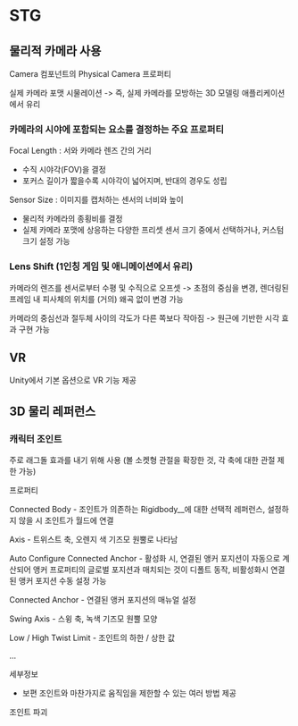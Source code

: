 # STG

## 물리적 카메라 사용

Camera 컴포넌트의 Physical Camera 프로퍼티

실제 카메라 포맷 시물레이션 -> 즉, 실제 카메라를 모방하는 3D 모델링 애플리케이션에서 유리

### 카메라의 시야에 포함되는 요소를 결정하는 주요 프로퍼티

Focal Length : 서와 카메라 렌즈 간의 거리
- 수직 시야각(FOV)을 결정
- 포커스 길이가 짧을수록 시야각이 넓어지며, 반대의 경우도 성립

Sensor Size : 이미지를 캡처하는 센서의 너비와 높이
 - 물리적 카메라의 종횡비를 결정
 - 실제 카메라 포맷에 상응하는 다양한 프리셋 센서 크기 중에서 선택하거나, 커스텀 크기 설정 가능

### Lens Shift (1인칭 게임 및 애니메이션에서 유리)

카메라의 렌즈를 센서로부터 수평 및 수직으로 오프셋 -> 초점의 중심을 변경, 렌더링된 프레임 내 피사체의 위치를 (거의) 왜곡 없이 변경 가능

카메라의 중심선과 절두체 사이의 각도가 다른 쪽보다 작아짐 -> 원근에 기반한 시각 효과 구현 가능

## VR

Unity에서 기본 옵션으로 VR 기능 제공

## 3D 물리 레퍼런스

### 캐릭터 조인트

주로 래그돌 효과를 내기 위해 사용 (볼 소켓형 관절을 확장한 것, 각 축에 대한 관절 제한 가능)

프로퍼티

Connected Body - 조인트가 의존하는 Rigidbody__에 대한 선택적 레퍼런스, 설정하지 않을 시 조인트가 월드에 연결

Axis - 트위스트 축, 오렌지 색 기즈모 원뿔로 나타남

Auto Configure Connected Anchor - 활성화 시, 연결된 앵커 포지션이 자동으로 계산되어 앵커 프로퍼티의 글로벌 포지션과 매치되는 것이 디폴트 동작, 비활성화시 연결된 앵커 포지션 수동 설정 가능

Connected Anchor - 연결된 앵커 포지션의 매뉴얼 설정

Swing Axis - 스윙 축, 녹색 기즈모 원뿔 모양

Low / High Twist Limit	- 조인트의 하한 / 상한 값

...

세부정보

- 보편 조인트와 마찬가지로 움직임을 제한할 수 있는 여러 방법 제공

조인트 파괴
